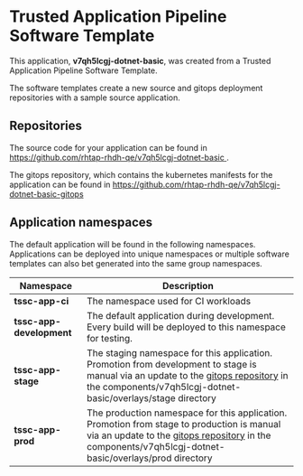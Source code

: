 # Trusted Application Pipeline Software Template

This application, **v7qh5lcgj-dotnet-basic**, was created from a Trusted Application Pipeline Software Template.

The software templates create a new source and gitops deployment repositories with a sample source application. 

## Repositories

The source code for your application can be found in [https://github.com/rhtap-rhdh-qe/v7qh5lcgj-dotnet-basic ](https://github.com/rhtap-rhdh-qe/v7qh5lcgj-dotnet-basic ).
 
The gitops repository, which contains the kubernetes manifests for the application can be found in 
[https://github.com/rhtap-rhdh-qe/v7qh5lcgj-dotnet-basic-gitops ](https://github.com/rhtap-rhdh-qe/v7qh5lcgj-dotnet-basic-gitops ) 

## Application namespaces 

The default application will be found in the following namespaces. Applications can be deployed into unique namespaces or multiple software templates can also bet generated into the same group namespaces.  

|  Namespace   |  Description   |  
| -------- | -------- |
| **tssc-app-ci** | The namespace used for CI workloads |
| **tssc-app-development** | The default application during development. Every build will be deployed to this namespace for testing. |
| **tssc-app-stage** | The staging namespace for this application. Promotion from development to stage is manual via an update to the [gitops repository](https://github.com/rhtap-rhdh-qe/v7qh5lcgj-dotnet-basic-gitops ) in the components/v7qh5lcgj-dotnet-basic/overlays/stage directory |
| **tssc-app-prod** | The production namespace for this application. Promotion from stage to production is manual via an update to the [gitops repository](https://github.com/rhtap-rhdh-qe/v7qh5lcgj-dotnet-basic-gitops ) in the components/v7qh5lcgj-dotnet-basic/overlays/prod directory |